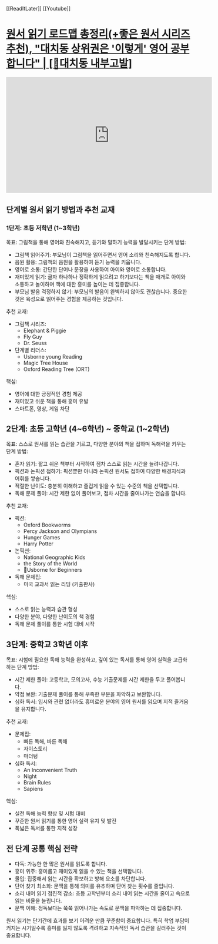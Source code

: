 [[ReadItLater]] [[Youtube]]

# [원서 읽기 로드맵 총정리(+좋은 원서 시리즈 추천), "대치동 상위권은 '이렇게' 영어 공부합니다" | [🚨대치동 내부고발]](https://www.youtube.com/watch?v=7fg0VrkwZcM)

<iframe width="560" height="315" src="https://www.youtube-nocookie.com/embed/7fg0VrkwZcM" title="YouTube video player" frameborder="0" allow="accelerometer; autoplay; clipboard-write; encrypted-media; gyroscope; picture-in-picture" allowfullscreen></iframe>

## 단계별 원서 읽기 방법과 추천 교재

### 1단계: 초등 저학년 (1~3학년)

목표: 그림책을 통해 영어와 친숙해지고, 듣기와 말하기 능력을 발달시키는 단계
방법:
- 그림책 읽어주기: 부모님이 그림책을 읽어주면서 영어 소리와 친숙해지도록 합니다.
- 음원 활용: 그림책의 음원을 활용하여 듣기 능력을 키웁니다.
- 영어로 소통: 간단한 단어나 문장을 사용하여 아이와 영어로 소통합니다.
- 재미있게 읽기: 글자 하나하나 정확하게 읽으려고 하기보다는 책을 매개로 아이와 소통하고 놀이하며 책에 대한 흥미를 높이는 데 집중합니다.
- 부모님 발음 걱정하지 않기: 부모님의 발음이 완벽하지 않아도 괜찮습니다. 중요한 것은 육성으로 읽어주는 경험을 제공하는 것입니다.

추천 교재:
- 그림책 시리즈:
	- Elephant & Piggie
	- Fly Guy
	- Dr. Seuss
- 단계별 리더스:
	- Usborne young Reading
	- Magic Tree House
	- Oxford Reading Tree (ORT)

핵심:
- 영어에 대한 긍정적인 경험 제공
- 재미있고 쉬운 책을 통해 흥미 유발
- 스마트폰, 영상, 게임 차단

## 2단계: 초등 고학년 (4~6학년) ~ 중학교 (1~2학년)

목표: 스스로 원서를 읽는 습관을 기르고, 다양한 분야의 책을 접하며 독해력을 키우는 단계
방법:
- 혼자 읽기: 짧고 쉬운 책부터 시작하여 점차 스스로 읽는 시간을 늘려나갑니다.
- 픽션과 논픽션 접하기: 픽션뿐만 아니라 논픽션 원서도 접하여 다양한 배경지식과 어휘를 쌓습니다.
- 적절한 난이도: 충분히 이해하고 즐겁게 읽을 수 있는 수준의 책을 선택합니다.
- 독해 문제 풀이: 시간 제한 없이 풀어보고, 점차 시간을 줄여나가는 연습을 합니다.

추천 교재:
- 픽션:
	- Oxford Bookworms
	- Percy Jackson and Olympians
	- Hunger Games
	- Harry Potter
- 논픽션:
	- National Geographic Kids
	- the Story of the World
	- Usborne for Beginners
- 독해 문제집:
	- 미국 교과서 읽는 리딩 (키출판사)

핵심:
- 스스로 읽는 능력과 습관 형성
- 다양한 분야, 다양한 난이도의 책 경험
- 독해 문제 풀이를 통한 시험 대비 시작

## 3단계: 중학교 3학년 이후

목표: 시험에 필요한 독해 능력을 완성하고, 깊이 있는 독서를 통해 영어 실력을 고급화하는 단계
방법:
- 시간 제한 풀이: 고등학교, 모의고사, 수능 기출문제를 시간 제한을 두고 풀어봅니다.
- 약점 보완: 기출문제 풀이를 통해 부족한 부분을 파악하고 보완합니다.
- 심화 독서: 입시와 관련 없더라도 흥미로운 분야의 영어 원서를 읽으며 지적 즐거움을 유지합니다.

추천 교재:
- 문제집:
	- 빠른 독해, 바른 독해
	- 자이스토리
	- 마더텅
- 심화 독서:
	- An Inconvenient Truth
	- Night
	- Brain Rules
	- Sapiens

핵심:
- 실전 독해 능력 향상 및 시험 대비
- 꾸준한 원서 읽기를 통한 영어 실력 유지 및 발전
- 폭넓은 독서를 통한 지적 성장

## 전 단계 공통 핵심 전략
- 다독: 가능한 한 많은 원서를 읽도록 합니다.
- 흥미 위주: 흥미롭고 재미있게 읽을 수 있는 책을 선택합니다.
- 몰입: 집중해서 읽는 시간을 확보하고 방해 요소를 차단합니다.
- 단어 찾기 최소화: 문맥을 통해 의미를 유추하며 단어 찾는 횟수를 줄입니다.
- 소리 내어 읽기 점진적 감소: 초등 고학년부터 소리 내어 읽는 시간을 줄이고 속으로 읽는 비율을 늘립니다.
- 문맥 이해: 정독보다는 쭉쭉 읽어나가는 속도로 문맥을 파악하는 데 집중합니다.

원서 읽기는 단기간에 효과를 보기 어려운 만큼 꾸준함이 중요합니다. 특히 학업 부담이 커지는 시기일수록 흥미를 잃지 않도록 격려하고 지속적인 독서 습관을 길러주는 것이 중요합니다.